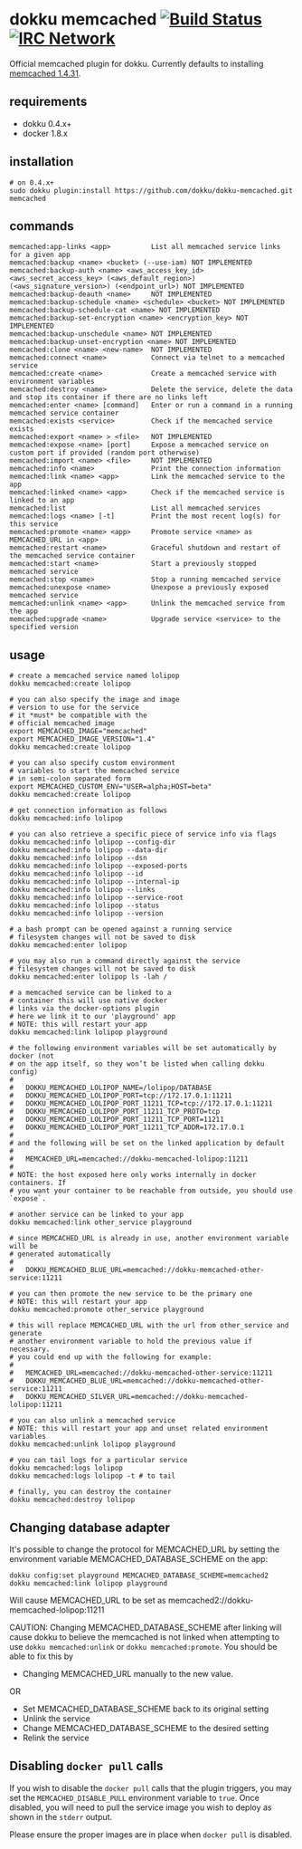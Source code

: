 # dokku memcached [![Build Status](https://img.shields.io/travis/dokku/dokku-memcached.svg?branch=master "Build Status")](https://travis-ci.org/dokku/dokku-memcached) [![IRC Network](https://img.shields.io/badge/irc-freenode-blue.svg "IRC Freenode")](https://webchat.freenode.net/?channels=dokku)

Official memcached plugin for dokku. Currently defaults to installing [memcached 1.4.31](https://hub.docker.com/_/memcached/).

## requirements

- dokku 0.4.x+
- docker 1.8.x

## installation

```shell
# on 0.4.x+
sudo dokku plugin:install https://github.com/dokku/dokku-memcached.git memcached
```

## commands

```
memcached:app-links <app>          List all memcached service links for a given app
memcached:backup <name> <bucket> (--use-iam) NOT IMPLEMENTED
memcached:backup-auth <name> <aws_access_key_id> <aws_secret_access_key> (<aws_default_region>) (<aws_signature_version>) (<endpoint_url>) NOT IMPLEMENTED
memcached:backup-deauth <name>     NOT IMPLEMENTED
memcached:backup-schedule <name> <schedule> <bucket> NOT IMPLEMENTED
memcached:backup-schedule-cat <name> NOT IMPLEMENTED
memcached:backup-set-encryption <name> <encryption_key> NOT IMPLEMENTED
memcached:backup-unschedule <name> NOT IMPLEMENTED
memcached:backup-unset-encryption <name> NOT IMPLEMENTED
memcached:clone <name> <new-name>  NOT IMPLEMENTED
memcached:connect <name>           Connect via telnet to a memcached service
memcached:create <name>            Create a memcached service with environment variables
memcached:destroy <name>           Delete the service, delete the data and stop its container if there are no links left
memcached:enter <name> [command]   Enter or run a command in a running memcached service container
memcached:exists <service>         Check if the memcached service exists
memcached:export <name> > <file>   NOT IMPLEMENTED
memcached:expose <name> [port]     Expose a memcached service on custom port if provided (random port otherwise)
memcached:import <name> <file>     NOT IMPLEMENTED
memcached:info <name>              Print the connection information
memcached:link <name> <app>        Link the memcached service to the app
memcached:linked <name> <app>      Check if the memcached service is linked to an app
memcached:list                     List all memcached services
memcached:logs <name> [-t]         Print the most recent log(s) for this service
memcached:promote <name> <app>     Promote service <name> as MEMCACHED_URL in <app>
memcached:restart <name>           Graceful shutdown and restart of the memcached service container
memcached:start <name>             Start a previously stopped memcached service
memcached:stop <name>              Stop a running memcached service
memcached:unexpose <name>          Unexpose a previously exposed memcached service
memcached:unlink <name> <app>      Unlink the memcached service from the app
memcached:upgrade <name>           Upgrade service <service> to the specified version
```

## usage

```shell
# create a memcached service named lolipop
dokku memcached:create lolipop

# you can also specify the image and image
# version to use for the service
# it *must* be compatible with the
# official memcached image
export MEMCACHED_IMAGE="memcached"
export MEMCACHED_IMAGE_VERSION="1.4"
dokku memcached:create lolipop

# you can also specify custom environment
# variables to start the memcached service
# in semi-colon separated form
export MEMCACHED_CUSTOM_ENV="USER=alpha;HOST=beta"
dokku memcached:create lolipop

# get connection information as follows
dokku memcached:info lolipop

# you can also retrieve a specific piece of service info via flags
dokku memcached:info lolipop --config-dir
dokku memcached:info lolipop --data-dir
dokku memcached:info lolipop --dsn
dokku memcached:info lolipop --exposed-ports
dokku memcached:info lolipop --id
dokku memcached:info lolipop --internal-ip
dokku memcached:info lolipop --links
dokku memcached:info lolipop --service-root
dokku memcached:info lolipop --status
dokku memcached:info lolipop --version

# a bash prompt can be opened against a running service
# filesystem changes will not be saved to disk
dokku memcached:enter lolipop

# you may also run a command directly against the service
# filesystem changes will not be saved to disk
dokku memcached:enter lolipop ls -lah /

# a memcached service can be linked to a
# container this will use native docker
# links via the docker-options plugin
# here we link it to our 'playground' app
# NOTE: this will restart your app
dokku memcached:link lolipop playground

# the following environment variables will be set automatically by docker (not
# on the app itself, so they won’t be listed when calling dokku config)
#
#   DOKKU_MEMCACHED_LOLIPOP_NAME=/lolipop/DATABASE
#   DOKKU_MEMCACHED_LOLIPOP_PORT=tcp://172.17.0.1:11211
#   DOKKU_MEMCACHED_LOLIPOP_PORT_11211_TCP=tcp://172.17.0.1:11211
#   DOKKU_MEMCACHED_LOLIPOP_PORT_11211_TCP_PROTO=tcp
#   DOKKU_MEMCACHED_LOLIPOP_PORT_11211_TCP_PORT=11211
#   DOKKU_MEMCACHED_LOLIPOP_PORT_11211_TCP_ADDR=172.17.0.1
#
# and the following will be set on the linked application by default
#
#   MEMCACHED_URL=memcached://dokku-memcached-lolipop:11211
#
# NOTE: the host exposed here only works internally in docker containers. If
# you want your container to be reachable from outside, you should use `expose`.

# another service can be linked to your app
dokku memcached:link other_service playground

# since MEMCACHED_URL is already in use, another environment variable will be
# generated automatically
#
#   DOKKU_MEMCACHED_BLUE_URL=memcached://dokku-memcached-other-service:11211

# you can then promote the new service to be the primary one
# NOTE: this will restart your app
dokku memcached:promote other_service playground

# this will replace MEMCACHED_URL with the url from other_service and generate
# another environment variable to hold the previous value if necessary.
# you could end up with the following for example:
#
#   MEMCACHED_URL=memcached://dokku-memcached-other-service:11211
#   DOKKU_MEMCACHED_BLUE_URL=memcached://dokku-memcached-other-service:11211
#   DOKKU_MEMCACHED_SILVER_URL=memcached://dokku-memcached-lolipop:11211

# you can also unlink a memcached service
# NOTE: this will restart your app and unset related environment variables
dokku memcached:unlink lolipop playground

# you can tail logs for a particular service
dokku memcached:logs lolipop
dokku memcached:logs lolipop -t # to tail

# finally, you can destroy the container
dokku memcached:destroy lolipop
```

## Changing database adapter

It's possible to change the protocol for MEMCACHED_URL by setting
the environment variable MEMCACHED_DATABASE_SCHEME on the app:

```
dokku config:set playground MEMCACHED_DATABASE_SCHEME=memcached2
dokku memcached:link lolipop playground
```

Will cause MEMCACHED_URL to be set as
memcached2://dokku-memcached-lolipop:11211

CAUTION: Changing MEMCACHED_DATABASE_SCHEME after linking will cause dokku to
believe the memcached is not linked when attempting to use `dokku memcached:unlink`
or `dokku memcached:promote`.
You should be able to fix this by

- Changing MEMCACHED_URL manually to the new value.

OR

- Set MEMCACHED_DATABASE_SCHEME back to its original setting
- Unlink the service
- Change MEMCACHED_DATABASE_SCHEME to the desired setting
- Relink the service

## Disabling `docker pull` calls

If you wish to disable the `docker pull` calls that the plugin triggers, you may set the `MEMCACHED_DISABLE_PULL` environment variable to `true`. Once disabled, you will need to pull the service image you wish to deploy as shown in the `stderr` output.

Please ensure the proper images are in place when `docker pull` is disabled.
